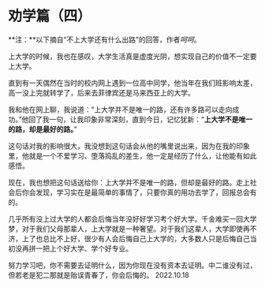 # 劝学篇（四）
   
**注：**以下摘自“不上大学还有什么出路”的回答，作者*呵呵*。   
   
上大学的时候，我也在感叹，大学生活真是虚度光阴，想实现自己的价值不一定要上大学。   
   
直到有一天偶然在当时的校内网上遇到一位高中同学，他当年在我们班影响太差，高一没上完就转学了，后来去菲律宾还是马来西亚上的大学。   
   
我和他在网上聊，我说道：“上大学并不是唯一的路，还有许多路可以走向成功。”他回了我一句，让我印象非常深刻，直到今日，记忆犹新：“**上大学不是唯一的路，却是最好的路。**”   
   
这句话对我的影响很大，我没想到这句话会从他的嘴里说出来，因为在我的印象里，他就是一个不爱学习、堕落捣乱的差生，他一定是经历了什么，让他能有如此感悟。   
   
现在，我也想把这句话送给你：上大学并不是唯一的路，但却是最好的路。走上社会后你会发现，学习实在是最简单的事情了，只要你真的用功去学了，回报总会有的。   
   
几乎所有没上过大学的人都会后悔当年没好好学习考个好大学。千金难买一回大学梦，对于我们父母那辈人，上大学就是一种奢望。对于我们这辈人，大学即使再不济，上了也总比不上好，很少有人会后悔自己上大学的，大多数人只是后悔自己当初没再拼一把上个好大学、学个好专业。   
   
努力学习吧，你不需要去证明什么，因为你现在没有资本去证明。中二谁没有过，但若老是犯二那就是贻误青春了，你会后悔的。
2022.10.18